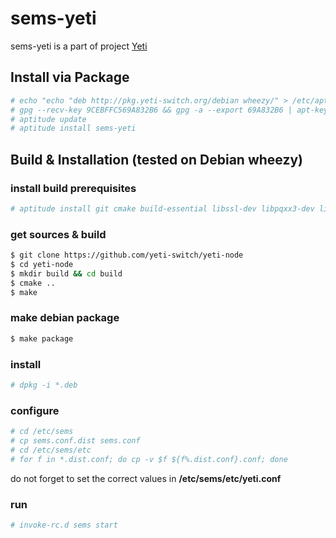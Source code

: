 # sems-yeti

sems-yeti is a part of project [Yeti]

## Install via Package
```sh
# echo "echo "deb http://pkg.yeti-switch.org/debian wheezy/" > /etc/apt/sources.list.d/yeti.list
# gpg --recv-key 9CEBFFC569A832B6 && gpg -a --export 69A832B6 | apt-key add -
# aptitude update
# aptitude install sems-yeti
```

## Build & Installation (tested on Debian wheezy)

### install build prerequisites
```sh
# aptitude install git cmake build-essential libssl-dev libpqxx3-dev libxml2-dev libspandsp-dev libsamplerate-dev libcurl3-dev libhiredis-dev librtmp-dev libzrtpcpp-dev libev-dev python-dev libspeex-dev libgsm1-dev
```

### get sources & build
```sh
$ git clone https://github.com/yeti-switch/yeti-node
$ cd yeti-node
$ mkdir build && cd build
$ cmake ..
$ make
```

### make debian package
```sh
$ make package
```

### install
```sh
# dpkg -i *.deb
```

### configure
```sh
# cd /etc/sems
# cp sems.conf.dist sems.conf
# cd /etc/sems/etc
# for f in *.dist.conf; do cp -v $f ${f%.dist.conf}.conf; done
```
do not forget to set the correct values in **/etc/sems/etc/yeti.conf**

### run
```sh
# invoke-rc.d sems start
```
[Yeti]:http://yeti-switch.org/
